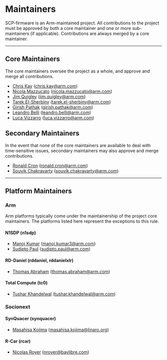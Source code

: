 # Maintainers

SCP-firmware is an Arm-maintained project. All contributions to the project must
be approved by both a core maintainer and one or more sub-maintainers (if
applicable). Contributions are always merged by a core maintainer.

---

## Core Maintainers

The core maintainers oversee the project as a whole, and approve and merge all
contributions.

- [Chris Kay](https://github.com/CJKay) (chris.kay@arm.com)
- [Nicola Mazzucato](https://github.com/nicola-mazzucato-arm) (nicola.mazzucato@arm.com)
- [Jim Quigley](https://github.com/jimqui01) (jim.quigley@arm.com)
- [Tarek El-Sherbiny](https://github.com/tarek-arm) (tarek.el-sherbiny@arm.com)
- [Girish Pathak](https://github.com/girishpathak) (girish.pathak@arm.com)
- [Leandro Belli](https://github.com/leandro-arm) (leandro.belli@arm.com)
- [Luca Vizzarro](https://github.com/Sevenarth) (luca.vizzarro@arm.com)

## Secondary Maintainers

In the event that none of the core maintainers are available to deal with
time-sensitive issues, secondary maintainers may also approve and merge
contributions.

- [Ronald Cron](https://github.com/ronald-cron-arm) (ronald.cron@arm.com)
- [Souvik Chakravarty](https://github.com/souvikkc) (souvik.chakravarty@arm.com)

---

## Platform Maintainers

### Arm

Arm platforms typically come under the maintainership of the project core
maintainers. The platforms listed here represent the exceptions to this rule.

#### N1SDP (n1sdp)

- [Manoj Kumar](https://github.com/manojkumar-arm) (manoj.kumar3@arm.com)
- [Sudipto Paul](https://github.com/sudpau01) (sudipto.paul@arm.com)

#### RD-Daniel (rddaniel, rddanielxlr)

- [Thomas Abraham](https://github.com/omasab) (thomas.abraham@arm.com)

#### Total Compute (tc0)

- [Tushar Khandelwal](https://github.com/tusharkhandelwal2) (tushar.khandelwal@arm.com)

### Socionext

#### SynQuacer (synquacer)

- [Masahisa Kojima](https://github.com/masahisak) (masahisa.kojima@linaro.org)

#### R-Car (rcar)

- [Nicolas Royer](https://github.com/n-royer) (nroyer@baylibre.com)
